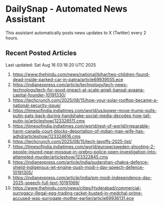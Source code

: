 # DailySnap - Automated News Assistant

This assistant automatically posts news updates to X (Twitter) every 2 hours.

## Recent Posted Articles

Last updated: Sat Aug 16 03:16:20 UTC 2025

1. https://www.thehindu.com/news/national/bihar/two-children-found-dead-inside-parked-car-in-patna/article69939555.ece
2. https://indianexpress.com/article/technology/tech-news-technology/tech-for-good-impact-at-scale-anjali-bansal-avaana-capital-founder-10191330/
3. https://techcrunch.com/2025/08/15/how-your-solar-rooftop-became-a-national-security-issue/
4. https://timesofindia.indiatimes.com/world/us/power-move-trump-pulls-putin-pats-back-during-handshake-social-media-decodes-how-tall-putin-is/articleshow/123326511.cms
5. https://timesofindia.indiatimes.com/world/rest-of-world/irreparable-harm-canada-court-blocks-deportation-of-indian-man-wife-has-adhd/articleshow/123324616.cms
6. https://techcrunch.com/2025/08/15/tech-layoffs-2025-list/
7. https://timesofindia.indiatimes.com/world/europe/sweden-shooting-2-people-injured-near-mosque-in-orebro-police-open-investigation-into-attempted-murder/articleshow/123322845.cms
8. https://indianexpress.com/article/india/sudarshan-chakra-defence-shield-indigenous-jet-engine-push-modi-i-day-speech-defence-10191305/
9. https://indianexpress.com/article/india/pm-modi-independence-day-2025-speech-full-text-10191069/
10. https://www.thehindu.com/news/cities/Hyderabad/commercial-surrogacy-illegal-egg-trading-racket-busted-in-medchal-prime-accused-was-surrogate-mother-earlier/article69936131.ece
